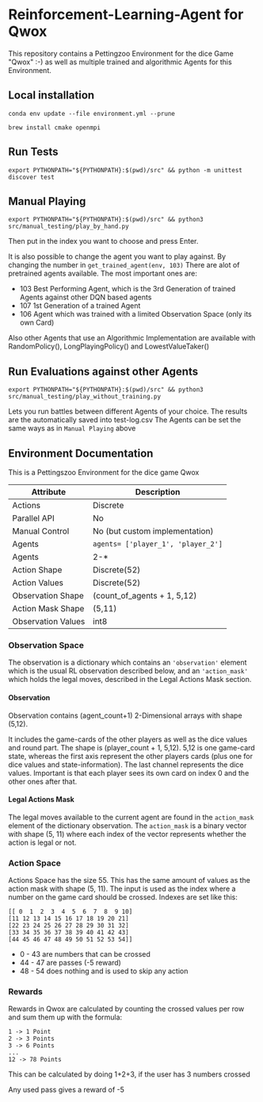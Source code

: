 # Reinforcement-Learning-Agent for Qwox

This repository contains a Pettingzoo Environment for the dice Game "Qwox" :-) as well as multiple trained and algorithmic Agents
for this Environment.

## Local installation

`conda env update --file environment.yml --prune`

`brew install cmake openmpi`

## Run Tests

`export PYTHONPATH="${PYTHONPATH}:$(pwd)/src" && python -m unittest discover test`

## Manual Playing

`export PYTHONPATH="${PYTHONPATH}:$(pwd)/src" && python3 src/manual_testing/play_by_hand.py`

Then put in the index you want to choose and press Enter.

It is also possible to change the agent you want to play against. By changing the number in `get_trained_agent(env, 103)`
There are  alot of pretrained agents available. The most important ones are:

* 103 Best Performing Agent, which is the 3rd Generation of trained Agents against other DQN based agents
* 107 1st Generation of a trained Agent
* 106 Agent which was trained with a limited Observation Space (only its own Card)

Also other Agents that use an Algorithmic Implementation are available with RandomPolicy(), LongPlayingPolicy() and LowestValueTaker()

## Run Evaluations against other Agents

`export PYTHONPATH="${PYTHONPATH}:$(pwd)/src" && python3 src/manual_testing/play_without_training.py` 

Lets you run battles between different Agents of your choice. The results are the automatically saved into test-log.csv
The Agents can be set the same ways as in `Manual Playing` above

## Environment Documentation

This is a Pettingszoo Environment for the dice game Qwox 

| Attribute          | Description                        |
|--------------------|------------------------------------|
| Actions            | Discrete                           |
| Parallel API       | No                                 |
| Manual Control     | No (but custom implementation)     |
| Agents             | `agents= ['player_1', 'player_2']` |
| Agents             | 2-*                                |
| Action Shape       | Discrete(52)                       |
| Action Values      | Discrete(52)                       |
| Observation Shape  | (count_of_agents + 1, 5,12)        |
| Action Mask Shape  | (5,11)                             |
| Observation Values | int8                               |



### Observation Space
The observation is a dictionary which contains an `'observation'` element which is the usual RL observation described below, and an  `'action_mask'` which holds the legal moves, described in the Legal Actions Mask section.

#### Observation
Observation contains (agent_count+1) 2-Dimensional arrays with shape (5,12).

It includes the game-cards of the other players as well as the dice values and round part. The shape is (player_count + 1, 5,12).
5,12 is one game-card state, whereas the first axis represent the other players cards (plus one for dice values and state-information). 
The last channel represents the dice values.  Important is that each player sees its own card on index 0 and the other ones after that.

#### Legal Actions Mask
The legal moves available to the current agent are found in the `action_mask` element of the dictionary observation. 
The `action_mask` is a binary vector with shape (5, 11) where each index of the vector represents whether the action is 
legal or not. 

### Action Space

Actions Space has the size 55. This has the same amount of values as the action mask with shape (5, 11). The input is
used as the index where a number on the game card should be crossed. Indexes are set like this:
```
[[ 0  1  2  3  4  5  6  7  8  9 10]
[11 12 13 14 15 16 17 18 19 20 21]
[22 23 24 25 26 27 28 29 30 31 32]
[33 34 35 36 37 38 39 40 41 42 43]
[44 45 46 47 48 49 50 51 52 53 54]]
```

* 0 - 43 are numbers that can be crossed
* 44 - 47 are passes (-5 reward)
* 48 - 54 does nothing and is used to skip any action

### Rewards

Rewards in Qwox are calculated by counting the crossed values per row and sum them up with the formula:

    1 -> 1 Point
    2 -> 3 Points
    3 -> 6 Points
    ...
    12 -> 78 Points

This can be calculated by doing 1+2+3, if the user has 3 numbers crossed

Any used pass gives a reward of -5



